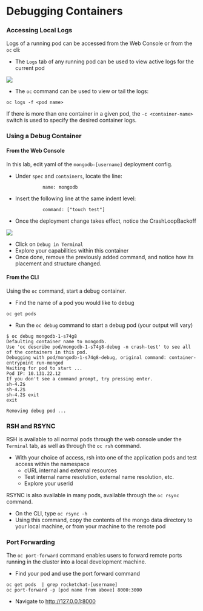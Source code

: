# Debugging Containers

### Accessing Local Logs
Logs of a running pod can be accessed from the Web Console or from the `oc` cli: 

- The `Logs` tab of any running pod can be used to view active logs for the current pod

![](../assets/09_debugging_00.png)

- The `oc` command can be used to view or tail the logs: 

```
oc logs -f <pod name>
```
If there is more than one container in a given pod, the `-c <container-name>` switch is used to specify the desired container logs. 

### Using a Debug Container

#### From the Web Console
In this lab, edit yaml of the `mongodb-[username]` deployment config. 
- Under `spec` and `containers`, locate the line:  
    ```
              name: mongodb
    ```
- Insert the following line at the same indent level:
    ```
              command: ["touch test"]
    ```
- Once the deployment change takes effect, notice the CrashLoopBackoff

![](../assets/09_debugging_01.png)

- Click on `Debug in Terminal`
- Explore your capabilities within this container
- Once done, remove the previously added command, and notice how its placement and structure changed. 

#### From the CLI
Using the `oc` command, start a debug container. 

- Find the name of a pod you would like to debug 

```
oc get pods 
```

- Run the `oc debug` command to start a debug pod (your output will vary)

```
$ oc debug mongodb-1-s74g8
Defaulting container name to mongodb.
Use 'oc describe pod/mongodb-1-s74g8-debug -n crash-test' to see all of the containers in this pod.
Debugging with pod/mongodb-1-s74g8-debug, original command: container-entrypoint run-mongod
Waiting for pod to start ...
Pod IP: 10.131.22.12
If you don't see a command prompt, try pressing enter.
sh-4.2$ 
sh-4.2$ 
sh-4.2$ exit
exit

Removing debug pod ...
```


### RSH and RSYNC
RSH is available to all normal pods through the web console under the `Terminal` tab, as well as through the 
`oc rsh` command. 

- With your choice of access, rsh into one of the application pods and test access within the namespace
    - cURL internal and external resources
    - Test internal name resolution, external name resolution, etc. 
    - Explore your userid

RSYNC is also available in many pods, available through the `oc rsync` command. 
- On the CLI, type `oc rsync -h` 
- Using this command, copy the contents of the mongo data directory to your local machine, or from your machine to the remote pod


### Port Forwarding
The `oc port-forward` command enables users to forward remote ports running in the cluster
into a local development machine. 

- Find your pod and use the port forward command

```
oc get pods  | grep rocketchat-[username]
oc port-forward -p [pod name from above] 8000:3000
```

- Navigate to http://127.0.0.1:8000
